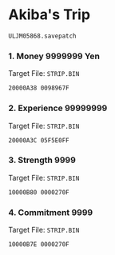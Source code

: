 #  Akiba's Trip

`ULJM05868.savepatch`

### 1. Money 9999999 Yen

Target File: `STRIP.BIN`

```
20000A38 0098967F
```

### 2. Experience 99999999

Target File: `STRIP.BIN`

```
20000A3C 05F5E0FF
```

### 3. Strength 9999

Target File: `STRIP.BIN`

```
10000B80 0000270F
```

### 4. Commitment 9999

Target File: `STRIP.BIN`

```
10000B7E 0000270F
```

